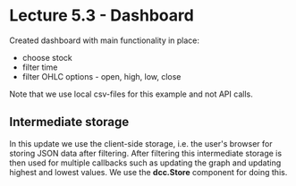 # Lecture 5.3 - Dashboard

Created dashboard with main functionality in place: 

- choose stock 
- filter time 
- filter OHLC options - open, high, low, close

Note that we use local csv-files for this example and not API calls. 

## Intermediate storage

In this update we use the client-side storage, i.e. the user's browser for storing JSON data after filtering. After filtering this intermediate storage is then used for multiple callbacks such as updating the graph and updating highest and lowest values. We use the **dcc.Store** component for doing this.